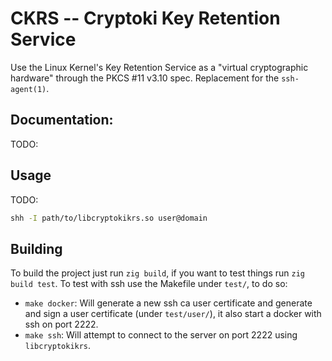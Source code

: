 # CKRS -- Cryptoki Key Retention Service

Use the Linux Kernel's Key Retention Service as a "virtual cryptographic hardware" through the PKCS #11 v3.10 spec. Replacement for the `ssh-agent(1)`.

## Documentation:

TODO:

## Usage

TODO:

```bash
shh -I path/to/libcryptokikrs.so user@domain
```

## Building

To build the project just run `zig build`, if you want to test things run `zig build test`. To test with ssh use the Makefile under `test/`, to do so:
* `make docker`: Will generate a new ssh ca user certificate and generate and sign a user certificate (under `test/user/`), it also start a docker with ssh on port 2222.
* `make ssh`: Will attempt to connect to the server on port 2222 using `libcryptokikrs`.
